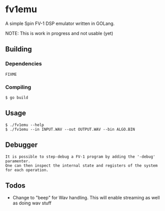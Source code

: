 # fv1emu
A simple Spin FV-1 DSP emulator written in GOLang.

NOTE: This is work in progress and not usable (yet)

## Building

### Dependencies
    FIXME

### Compiling

    $ go build


## Usage

    $ ./fv1emu --help
    $ ./fv1emu --in INPUT.WAV --out OUTPUT.WAV --bin ALGO.BIN 

## Debugger

    It is possible to step-debug a FV-1 program by adding the '-debug' paramenter.
    One can then inspect the internal state and registers of the system for each operation.


## Todos

- Change to "beep" for Wav handling. This will enable streaming as well as doing wav stuff
